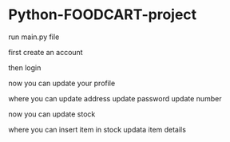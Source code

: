 # Python-FOODCART-project

run main.py file

first create an account

then login

now you can update your profile 

where you can 
  update address
  update password
  update number
  
now you can update stock 
  
where you can 
  insert item in stock
  updata item details
